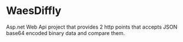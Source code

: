 # WaesDiffly
Asp.net Web Api project that provides 2 http points that accepts JSON base64 encoded binary data and compare them.
